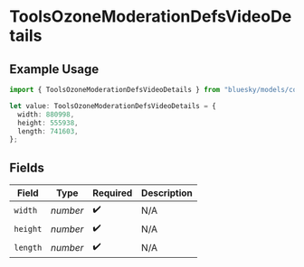 # ToolsOzoneModerationDefsVideoDetails

## Example Usage

```typescript
import { ToolsOzoneModerationDefsVideoDetails } from "bluesky/models/components";

let value: ToolsOzoneModerationDefsVideoDetails = {
  width: 880998,
  height: 555938,
  length: 741603,
};
```

## Fields

| Field              | Type               | Required           | Description        |
| ------------------ | ------------------ | ------------------ | ------------------ |
| `width`            | *number*           | :heavy_check_mark: | N/A                |
| `height`           | *number*           | :heavy_check_mark: | N/A                |
| `length`           | *number*           | :heavy_check_mark: | N/A                |